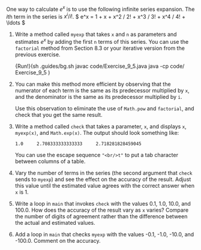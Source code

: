 One way to calculate $e^x$ is to use the following infinite series expansion.
The $i$th term in the series is $x^i / i!$.
$ e^x = 1 + x + x^2 / 2! + x^3 / 3! + x^4 / 4! + \ldots $


1.  Write a method called `myexp` that takes `x` and `n` as parameters and estimates $e^x$ by adding the first `n` terms of this series. You can use the `factorial` method from Section 8.3 or your iterative version from the previous exercise.

    {Run!}(sh .guides/bg.sh javac code/Exercise_9_5.java java -cp code/ Exercise_9_5 )

1.  You can make this method more efficient by observing that the numerator of each term is the same as its predecessor multiplied by `x`, and the denominator is the same as its predecessor multiplied by `i`.

    Use this observation to eliminate the use of `Math.pow` and `factorial`, and check that you get the same result.

1.  Write a method called `check` that takes a parameter, `x`, and displays `x`, `myexp(x)`, and `Math.exp(x)`.
    The output should look something like:

    ```code
    1.0     2.708333333333333     2.718281828459045
    ```

    You can use the escape sequence `"<br/>t"` to put a tab character between columns of a table.

1.  Vary the number of terms in the series (the second argument that `check` sends to `myexp`) and see the effect on the accuracy of the result. Adjust this value until the estimated value agrees with the correct answer when `x` is 1.

1.  Write a loop in `main` that invokes `check` with the values 0.1, 1.0, 10.0, and 100.0. How does the accuracy of the result vary as `x` varies? Compare the number of digits of agreement rather than the difference between the actual and estimated values.

1.  Add a loop in `main` that checks `myexp` with the values -0.1, -1.0, -10.0, and -100.0. Comment on the accuracy.
